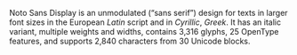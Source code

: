 Noto Sans Display is an unmodulated (“sans serif”) design for texts in larger font sizes in the European _Latin_ script and in _Cyrillic_, _Greek_. It has an italic variant, multiple weights and widths, contains 3,316 glyphs, 25 OpenType features, and supports 2,840 characters from 30 Unicode blocks.